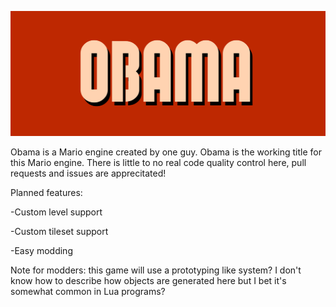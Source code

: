![obama](./src/assets/Obmama.png)

Obama is a Mario engine created by one guy. Obama is the working title for this Mario engine. There is little to no real code quality control here, pull requests and issues are apprecitated!

Planned features:

-Custom level support

-Custom tileset support

-Easy modding


Note for modders: this game will use a prototyping like system? I don't know how to describe how objects are generated here but I bet it's somewhat common in Lua programs?
